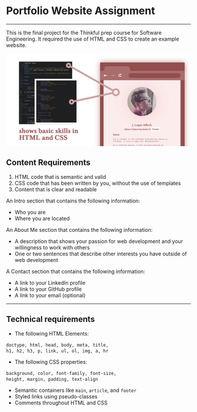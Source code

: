 # Portfolio Website Assignment
***

This is the final project for the Thinkful prep course for Software Engineering. It required the use of HTML and CSS to create an example website. 

![Image](images/example.JPG)

## Content Requirements

1. HTML code that is semantic and valid
2. CSS code that has been written by you, without the use of templates
3. Content that is clear and readable

An Intro section that contains the following information:

* Who you are
* Where you are located

An About Me section that contains the following information:

* A description that shows your passion for web development and your willingness to work with others
* One or two sentences that describe other interests you have outside of web development

A Contact section that contains the following information:
* A link to your LinkedIn profile
* A link to your GitHub profile
* A link to your email (optional)

***

## Technical requirements

* The following HTML Elements:
```
doctype, html, head, body, meta, title,
h1, h2, h3, p, link, ul, ol, img, a, hr
 ```
 
 * The following CSS properties:
 ```
 background, color, font-family, font-size,
 height, margin, padding, text-align
 ```
 
 * Semantic containers like `main`, `article`, and `footer`
 * Styled links using pseudo-classes
 * Comments throughout HTML and CSS
